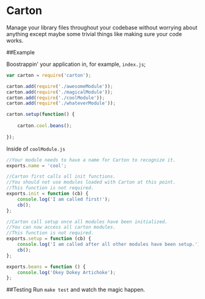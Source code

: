 Carton
=========

Manage your library files throughout your codebase without worrying about anything except maybe some trivial things like making sure your code works.

##Example

Boostrappin' your application in, for example, `index.js`;

```javascript
var carton = require('carton');

carton.add(require('./awesomeModule'));
carton.add(require('./magicalModule'));
carton.add(require('./coolModule'));
carton.add(require('./whateverModule'));

carton.setup(function() {
    
	carton.cool.beans();
	
});

```

Inside of `coolModule.js`

```javascript
//Your module needs to have a name for Carton to recognize it.
exports.name = 'cool';

//Carton first calls all init functions. 
//You should not use modules loaded with Carton at this point. 
//This function is not required.
exports.init = function (cb) {
    console.log('I am called first!');
    cb();
};

//Carton call setup once all modules have been initialized.
//You can now access all carton modules. 
//This function is not required.
exports.setup = function (cb) {
    console.log('I am called after all other modules have been setup.');
    cb();
};

exports.beans = function () {
    console.log('Okey Dokey Artichoke');
};

```

##Testing
Run `make test` and watch the magic happen.